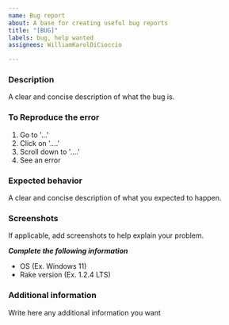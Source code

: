 ```yaml
---
name: Bug report
about: A base for creating useful bug reports
title: "[BUG]"
labels: bug, help wanted
assignees: WilliamKarolDiCioccio

---
```


### Description

A clear and concise description of what the bug is.

### To Reproduce the error

1. Go to '...'
2. Click on '....'
3. Scroll down to '....'
4. See an error

### Expected behavior

A clear and concise description of what you expected to happen.

### Screenshots

If applicable, add screenshots to help explain your problem.

***Complete the following information***

- OS (Ex. Windows 11)
- Rake version (Ex. 1.2.4 LTS)

### Additional information

Write here any additional information you want
